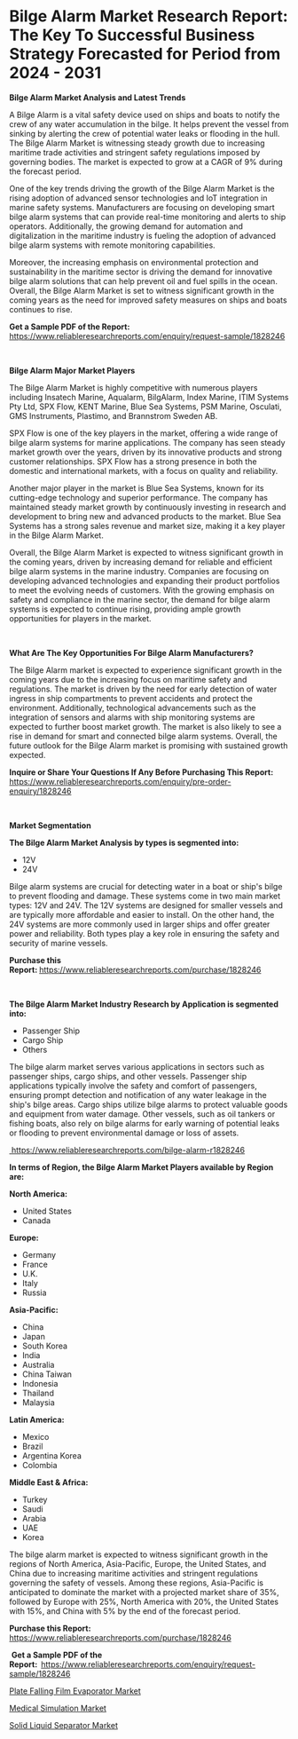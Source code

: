 <p><h1>Bilge Alarm Market Research Report: The Key To Successful Business Strategy Forecasted for Period from 2024 - 2031</h1></p><p><strong>Bilge Alarm Market Analysis and Latest Trends</strong></p>
<p><p>A Bilge Alarm is a vital safety device used on ships and boats to notify the crew of any water accumulation in the bilge. It helps prevent the vessel from sinking by alerting the crew of potential water leaks or flooding in the hull. The Bilge Alarm Market is witnessing steady growth due to increasing maritime trade activities and stringent safety regulations imposed by governing bodies. The market is expected to grow at a CAGR of 9% during the forecast period.</p><p>One of the key trends driving the growth of the Bilge Alarm Market is the rising adoption of advanced sensor technologies and IoT integration in marine safety systems. Manufacturers are focusing on developing smart bilge alarm systems that can provide real-time monitoring and alerts to ship operators. Additionally, the growing demand for automation and digitalization in the maritime industry is fueling the adoption of advanced bilge alarm systems with remote monitoring capabilities.</p><p>Moreover, the increasing emphasis on environmental protection and sustainability in the maritime sector is driving the demand for innovative bilge alarm solutions that can help prevent oil and fuel spills in the ocean. Overall, the Bilge Alarm Market is set to witness significant growth in the coming years as the need for improved safety measures on ships and boats continues to rise.</p></p>
<p><strong>Get a Sample PDF of the Report:&nbsp;</strong> <a href="https://www.reliableresearchreports.com/enquiry/request-sample/1828246">https://www.reliableresearchreports.com/enquiry/request-sample/1828246</a></p>
<p>&nbsp;</p>
<p><strong>Bilge Alarm Major Market Players</strong></p>
<p><p>The Bilge Alarm Market is highly competitive with numerous players including Insatech Marine, Aqualarm, BilgAlarm, Index Marine, ITIM Systems Pty Ltd, SPX Flow, KENT Marine, Blue Sea Systems, PSM Marine, Osculati, GMS Instruments, Plastimo, and Brannstrom Sweden AB. </p><p>SPX Flow is one of the key players in the market, offering a wide range of bilge alarm systems for marine applications. The company has seen steady market growth over the years, driven by its innovative products and strong customer relationships. SPX Flow has a strong presence in both the domestic and international markets, with a focus on quality and reliability.</p><p>Another major player in the market is Blue Sea Systems, known for its cutting-edge technology and superior performance. The company has maintained steady market growth by continuously investing in research and development to bring new and advanced products to the market. Blue Sea Systems has a strong sales revenue and market size, making it a key player in the Bilge Alarm Market.</p><p>Overall, the Bilge Alarm Market is expected to witness significant growth in the coming years, driven by increasing demand for reliable and efficient bilge alarm systems in the marine industry. Companies are focusing on developing advanced technologies and expanding their product portfolios to meet the evolving needs of customers. With the growing emphasis on safety and compliance in the marine sector, the demand for bilge alarm systems is expected to continue rising, providing ample growth opportunities for players in the market.</p></p>
<p>&nbsp;</p>
<p><strong>What Are The Key Opportunities For Bilge Alarm Manufacturers?</strong></p>
<p><p>The Bilge Alarm market is expected to experience significant growth in the coming years due to the increasing focus on maritime safety and regulations. The market is driven by the need for early detection of water ingress in ship compartments to prevent accidents and protect the environment. Additionally, technological advancements such as the integration of sensors and alarms with ship monitoring systems are expected to further boost market growth. The market is also likely to see a rise in demand for smart and connected bilge alarm systems. Overall, the future outlook for the Bilge Alarm market is promising with sustained growth expected.</p></p>
<p><strong>Inquire or Share Your Questions If Any Before Purchasing This Report:</strong> <a href="https://www.reliableresearchreports.com/enquiry/pre-order-enquiry/1828246">https://www.reliableresearchreports.com/enquiry/pre-order-enquiry/1828246</a></p>
<p>&nbsp;</p>
<p><strong>Market Segmentation</strong></p>
<p><strong>The Bilge Alarm Market Analysis by types is segmented into:</strong></p>
<p><ul><li>12V</li><li>24V</li></ul></p>
<p><p>Bilge alarm systems are crucial for detecting water in a boat or ship's bilge to prevent flooding and damage. These systems come in two main market types: 12V and 24V. The 12V systems are designed for smaller vessels and are typically more affordable and easier to install. On the other hand, the 24V systems are more commonly used in larger ships and offer greater power and reliability. Both types play a key role in ensuring the safety and security of marine vessels.</p></p>
<p><strong>Purchase this Report:&nbsp;</strong><a href="https://www.reliableresearchreports.com/purchase/1828246">https://www.reliableresearchreports.com/purchase/1828246</a></p>
<p>&nbsp;</p>
<p><strong>The Bilge Alarm Market Industry Research by Application is segmented into:</strong></p>
<p><ul><li>Passenger Ship</li><li>Cargo Ship</li><li>Others</li></ul></p>
<p><p>The bilge alarm market serves various applications in sectors such as passenger ships, cargo ships, and other vessels. Passenger ship applications typically involve the safety and comfort of passengers, ensuring prompt detection and notification of any water leakage in the ship's bilge areas. Cargo ships utilize bilge alarms to protect valuable goods and equipment from water damage. Other vessels, such as oil tankers or fishing boats, also rely on bilge alarms for early warning of potential leaks or flooding to prevent environmental damage or loss of assets.</p></p>
<p><a href="https://www.reliableresearchreports.com/bilge-alarm-r1828246">&nbsp;https://www.reliableresearchreports.com/bilge-alarm-r1828246</a></p>
<p><strong>In terms of Region, the Bilge Alarm Market Players available by Region are:</strong></p>
<p>
    <p> <strong> North America: </strong>
        <ul>
            <li>United States</li>
            <li>Canada</li>
        </ul>
        </p> 
    <p> <strong> Europe: </strong>
        <ul>
            <li>Germany</li>
            <li>France</li>
            <li>U.K.</li>
            <li>Italy</li>
            <li>Russia</li>
        </ul>
        </p> 
    <p> <strong> Asia-Pacific: </strong>
        <ul>
            <li>China</li>
            <li>Japan</li>
            <li>South Korea</li>
            <li>India</li>
            <li>Australia</li>
            <li>China Taiwan</li>
            <li>Indonesia</li>
            <li>Thailand</li>
            <li>Malaysia</li>
        </ul>
        </p> 
    <p> <strong> Latin America: </strong>
        <ul>
            <li>Mexico</li>
            <li>Brazil</li>
            <li>Argentina Korea</li>
            <li>Colombia</li>
        </ul>
        </p> 
    <p> <strong> Middle East & Africa: </strong>
        <ul>
            <li>Turkey</li>
            <li>Saudi</li>
            <li>Arabia</li>
            <li>UAE</li>
            <li>Korea</li>
        </ul>
    </p>
    </p>
<p><p>The bilge alarm market is expected to witness significant growth in the regions of North America, Asia-Pacific, Europe, the United States, and China due to increasing maritime activities and stringent regulations governing the safety of vessels. Among these regions, Asia-Pacific is anticipated to dominate the market with a projected market share of 35%, followed by Europe with 25%, North America with 20%, the United States with 15%, and China with 5% by the end of the forecast period.</p></p>
<p><strong>Purchase this Report: </strong><a href="https://www.reliableresearchreports.com/purchase/1828246">https://www.reliableresearchreports.com/purchase/1828246</a></p>
<p>&nbsp;<strong>Get a Sample PDF of the Report:&nbsp;&nbsp;</strong><a href="https://www.reliableresearchreports.com/enquiry/request-sample/1828246">https://www.reliableresearchreports.com/enquiry/request-sample/1828246</a></p>
<p><strong></strong></p>
<p><p><a href="https://simplistic-meeting-7ee.notion.site/Plate-Falling-Film-Evaporator-Market-The-Key-To-Successful-Business-Strategy-Forecast-Till-2031-912f3ef196a14e1eafb8949433750d63">Plate Falling Film Evaporator Market</a></p><p><a href="https://nifty-kite-d51.notion.site/Medical-Simulation-Market-The-Key-To-Successful-Business-Strategy-Forecast-Till-2031-fd6b3ea70d99451d9778b02e1e803d2d">Medical Simulation Market</a></p><p><a href="https://github.com/WillieWoodard/Market-Research-Report-List-4/blob/main/solid-liquid-separator-market.md">Solid Liquid Separator Market</a></p></p>